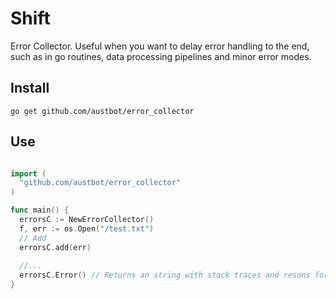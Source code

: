 # Shift
Error Collector. Useful when you want to delay error handling to the end, such as in go routines, data processing pipelines and minor error modes.

## Install
`go get github.com/austbot/error_collector`
## Use
```go

import (
  "github.com/austbot/error_collector"
)

func main() {
  errorsC := NewErrorCollector()
  f, err := os.Open("/test.txt")
  // Add
  errorsC.add(err)
  
  //...
  errorsC.Error() // Returns an string with stack traces and resons for all embedded errors.
}
```